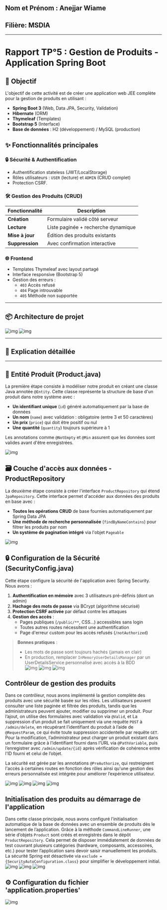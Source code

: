 ## Nom et Prénom : Anejjar Wiame
## Filière: MSDIA

---
# Rapport TP°5 : Gestion de Produits - Application Spring Boot

## 📌 Objectif
L'objectif de cette activité est de créer une application web JEE complète pour la gestion de produits en utilisant :
- **Spring Boot 3** (Web, Data JPA, Security, Validation)
- **Hibernate** (ORM)
- **Thymeleaf** (Templates)
- **Bootstrap 5** (Interface)
- **Base de données** : H2 (développement) / MySQL (production)
  
## ✨ Fonctionnalités principales

### 🔒 Sécurité & Authentification
- Authentification stateless (JWT/LocalStorage)
- Rôles utilisateurs : `USER` (lecture) et `ADMIN` (CRUD complet)
- Protection CSRF.
  

### 🛠️ Gestion des Produits (CRUD)
| Fonctionnalité       | Description                                  |
|----------------------|---------------------------------------------|
| **Création**         | Formulaire validé côté serveur              |
| **Lecture**          | Liste paginée + recherche dynamique         |
| **Mise à jour**      | Édition des produits existants              |
| **Suppression**      | Avec confirmation interactive               |

### 🌐 Frontend
- Templates Thymeleaf avec layout partagé
- Interface responsive (Bootstrap 5)
- Gestion des erreurs :
  - `403` Accès refusé
  - `404` Page introuvable
  - `405` Méthode non supportée

 ---
## 📦 Architecture de projet 

![img](Screens/archit1.JPG)
![img](Screens/archit2.JPG)

 ---
## 📄 Explication détaillée 
  
---
## 🛒 Entité Produit (Product.java)

La première étape consiste à modéliser notre produit en créant une classe Java annotée `@Entity`. Cette classe représente la structure de base d'un produit dans notre système avec :

- **Un identifiant unique** (`id`) généré automatiquement par la base de données  
- **Un nom** (`name`) avec validation : obligatoire (entre 3 et 50 caractères)  
- **Un prix** (`price`) qui doit être positif ou nul  
- **Une quantité** (`quantity`) toujours supérieure à 1  

Les annotations comme `@NotEmpty` et `@Min` assurent que les données sont valides avant d'être enregistrées. 

![img](Screens/pageproduct.JPG)

## 🗃️ Couche d'accès aux données - ProductRepository

La deuxième étape consiste à créer l'interface `ProductRepository` qui étend `JpaRepository`. Cette interface permet d'accéder aux données des produits en base avec :

- **Toutes les opérations CRUD** de base fournies automatiquement par Spring Data JPA  
- **Une méthode de recherche personnalisée** (`findByNameContains`) pour filtrer les produits par nom  
- **Un système de pagination intégré** via l'objet `Pageable`  

![img](Screens/productRepo.JPG)

## 🔒 Configuration de la Sécurité (SecurityConfig.java)

Cette étape configure la sécurité de l'application avec Spring Security. Nous avons :

1. **Authentification en mémoire** avec 3 utilisateurs pré-définis (dont un admin)  
2. **Hachage des mots de passe** via BCrypt (algorithme sécurisé)  
3. **Protection CSRF activée** par défaut contre les attaques  
4. **Gestion des accès** :
   - Pages publiques (`/public/**`, CSS...) accessibles sans login
   - Toutes autres routes nécessitent une authentification
   - Page d'erreur custom pour les accès refusés (`/notAuthorized`)

>  **Bonnes pratiques** :  
> - Les mots de passe sont toujours hachés (jamais en clair)  
> - En production, remplacer `InMemoryUserDetailsManager` par un UserDetailsService personnalisé avec accès à la BDD  
![img](Screens/secur1.JPG)
![img](Screens/ssecur2.JPG)
![img](Screens/secur3.JPG)

## Contrôleur de gestion des produits

Dans ce contrôleur, nous avons implémenté la gestion complète des produits avec une sécurité basée sur les rôles. Les utilisateurs peuvent consulter une liste paginée et filtrée des produits, tandis que les administrateurs peuvent ajouter, modifier ou supprimer un produit. Pour l’ajout, on utilise des formulaires avec validation via `@Valid`, et La suppression d’un produit se fait uniquement via une requête `POST` à `/admin/delete`, en récupérant l’identifiant du produit à l’aide de `@RequestParam`, ce qui évite toute suppression accidentelle par requête `GET`. Pour la modification, l’administrateur peut charger un produit existant dans un formulaire grâce à l’identifiant fourni dans l’URL via `@PathVariable`, puis l’enregistrer avec `/admin/update/{id}` après vérification de cohérence entre l'ID fourni et celui de l’objet.

La sécurité est gérée par les annotations `@PreAuthorize`, qui restreignent l'accès à certaines routes en fonction des rôles ainsi qu'une gestion des erreurs personnalisée est intégrée pour améliorer l’expérience utilisateur.

![img](Screens/controll1.JPG)
![img](Screens/controll2.JPG)
![img](Screens/controll3.JPG)
![img](Screens/controll4.JPG)

## Initialisation des produits au démarrage de l'application

Dans cette classe principale, nous avons configuré l’initialisation automatique de la base de données avec un ensemble de produits dès le lancement de l’application. Grâce à la méthode `CommandLineRunner`, une série d’objets `Product` sont créés et enregistrés dans le dépôt `ProductRepository`. Cela permet de disposer immédiatement de données de test couvrant plusieurs catégories (hardware, composants, accessoires, etc.) pour tester l’application sans devoir saisir manuellement les produits. La sécurité Spring est désactivée via `exclude = {SecurityAutoConfiguration.class}` pour simplifier le développement initial.
![img](Screens/app1.JPG)
![img](Screens/app2.JPG)
![img](Screens/app3.JPG)


## ⚙️ Configuration du fichier 'application.properties'
![img](Screens/properties.JPG)
